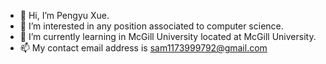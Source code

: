 - 👋 Hi, I’m Pengyu Xue.
- 👀 I’m interested in any position associated to computer science.
- 🌱 I’m currently learning in McGill University located at McGill University.
- 📫 My contact email address is sam1173999792@gmail.com

<!---
PennXue/PennXue is a ✨ special ✨ repository because its `README.md` (this file) appears on your GitHub profile.
You can click the Preview link to take a look at your changes.
--->
